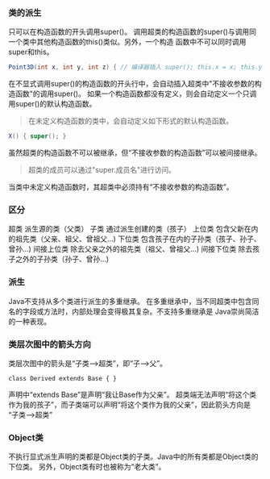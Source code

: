 ### 类的派生
只可以在构造函数的开头调用super()。
调用超类的构造函数的super()与调用同一个类中其他构造函数的this()类似。另外，一个构造
函数中不可以同时调用super和this。

```java
Point3D(int x, int y, int z) { // 编译器插入 super(); this.x = x; this.y = y;this.z = z; }
```
在不显式调用super()的构造函数的开头行中，会自动插入超类中"不接收参数的构造函数"的调用super()。
如果一个构造函数都没有定义，则会自动定义一个只调用super()的默认构造函数。

> 在未定义构造函数的类中，会自动定义如下形式的默认构造函数。
```java
X() { super(); }
```

虽然超类的构造函数不可以被继承，但“不接收参数的构造函数”可以被间接继承。

> 超类的成员可以通过"super.成员名"进行访问。

当类中未定义构造函数时，其超类中必须持有“不接收参数的构造函数”。


### 区分
超类			派生源的类（父类）
子类			通过派生创建的类（孩子）
上位类			包含父新在内的祖先类（父亲、祖父、曾祖父...)
下位类			包含孩子在内的子孙类（孩子、孙子、曾孙...)
间接上位类		除去父亲之外的祖先类（祖父、曾祖父...)
间接下位类		除去孩子之外的子孙类（孙子、曾孙...)


### 派生
Java不支持从多个类进行派生的多重继承。
在多重继承中，当不同超类中包含同名的字段或方法时，内部处理会变得极其复杂。不支持多重继承是
Java崇尚简洁的一种表现。

### 类层次图中的箭头方向
类层次图中的箭头是“子类-->超类”，即“子-->父”。
```
class Derived extends Base { } 
```
声明中“extends Base”是声明“我让Base作为父亲”。
超类端无法声明“将这个类作为我的孩子”，而子类端可以声明“将这个类作为我的父亲”，因此箭头方向是
“子类-->超类”


### Object类
不执行显式派生声明的类都是Object类的子类。Java中的所有类都是Object类的下位类。
另外，Object类有时也被称为“老大类”。
